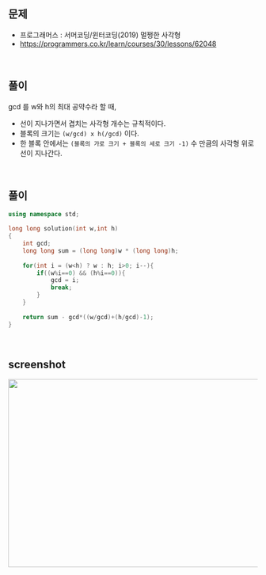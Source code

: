## 문제
- 프로그래머스 : 서머코딩/윈터코딩(2019) 멀쩡한 사각형
- https://programmers.co.kr/learn/courses/30/lessons/62048

<br/>

## 풀이
gcd 를 w와 h의 최대 공약수라 할 때,
- 선이 지나가면서 겹치는 사각형 개수는 규칙적이다.
- 블록의 크기는 ```(w/gcd) x h(/gcd)``` 이다.
- 한 블록 안에서는 ```(블록의 가로 크기 + 블록의 세로 크기 -1)``` 수 만큼의 사각형 위로 선이 지나간다.

<br/> 

## 풀이

```c++
using namespace std;

long long solution(int w,int h)
{
    int gcd;
    long long sum = (long long)w * (long long)h;
    
    for(int i = (w<h) ? w : h; i>0; i--){
        if((w%i==0) && (h%i==0)){
            gcd = i;
            break;
        }
    }
    
    return sum - gcd*((w/gcd)+(h/gcd)-1);
}
```

<br/>

## screenshot

 <img src="./screenshots/prog_멀쩡한_.png" width="600" height="380"> 
